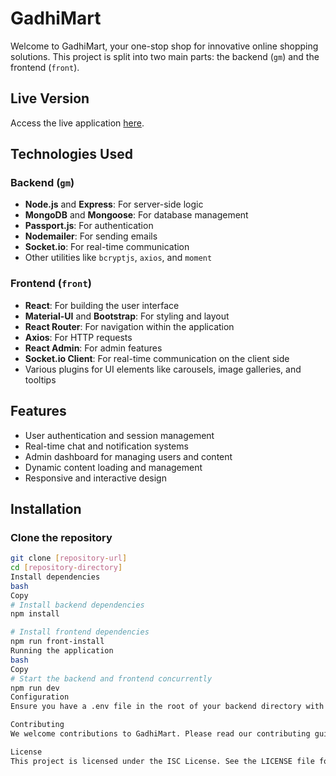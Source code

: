 # GadhiMart

Welcome to GadhiMart, your one-stop shop for innovative online shopping solutions. This project is split into two main parts: the backend (`gm`) and the frontend (`front`).

## Live Version

Access the live application [here](https://gadhimart.onrender.com/).

## Technologies Used

### Backend (`gm`)

- **Node.js** and **Express**: For server-side logic
- **MongoDB** and **Mongoose**: For database management
- **Passport.js**: For authentication
- **Nodemailer**: For sending emails
- **Socket.io**: For real-time communication
- Other utilities like `bcryptjs`, `axios`, and `moment`

### Frontend (`front`)

- **React**: For building the user interface
- **Material-UI** and **Bootstrap**: For styling and layout
- **React Router**: For navigation within the application
- **Axios**: For HTTP requests
- **React Admin**: For admin features
- **Socket.io Client**: For real-time communication on the client side
- Various plugins for UI elements like carousels, image galleries, and tooltips

## Features

- User authentication and session management
- Real-time chat and notification systems
- Admin dashboard for managing users and content
- Dynamic content loading and management
- Responsive and interactive design

## Installation

### Clone the repository

```bash
git clone [repository-url]
cd [repository-directory]
Install dependencies
bash
Copy
# Install backend dependencies
npm install

# Install frontend dependencies
npm run front-install
Running the application
bash
Copy
# Start the backend and frontend concurrently
npm run dev
Configuration
Ensure you have a .env file in the root of your backend directory with all the required environment variables set, like database URI, mail credentials, and secret keys.

Contributing
We welcome contributions to GadhiMart. Please read our contributing guidelines before submitting pull requests to the project.

License
This project is licensed under the ISC License. See the LICENSE file for more details.
```
